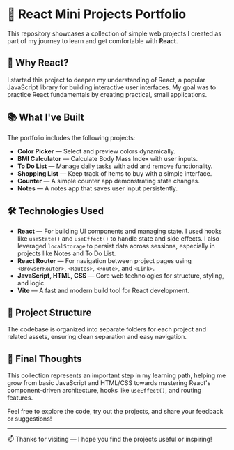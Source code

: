 # 🎨 React Mini Projects Portfolio

This repository showcases a collection of simple web projects I created as part of my journey to learn and get comfortable with **React**.

## 🧠 Why React?

I started this project to deepen my understanding of React, a popular JavaScript library for building interactive user interfaces. My goal was to practice React fundamentals by creating practical, small applications.

## 📚 What I've Built

The portfolio includes the following projects:
- **Color Picker** — Select and preview colors dynamically.
- **BMI Calculator** — Calculate Body Mass Index with user inputs.
- **To Do List** — Manage daily tasks with add and remove functionality.
- **Shopping List** — Keep track of items to buy with a simple interface.
- **Counter** — A simple counter app demonstrating state changes.
- **Notes** — A notes app that saves user input persistently.

## 🛠 Technologies Used

- **React** — For building UI components and managing state. I used hooks like `useState()` and `useEffect()` to handle state and side effects. I also leveraged `localStorage` to persist data across sessions, especially in projects like Notes and To Do List.
- **React Router** — For navigation between project pages using `<BrowserRouter>`, `<Routes>`, `<Route>`, and `<Link>`.
- **JavaScript, HTML, CSS** — Core web technologies for structure, styling, and logic.
- **Vite** — A fast and modern build tool for React development.

## 📁 Project Structure

The codebase is organized into separate folders for each project and related assets, ensuring clean separation and easy navigation.

## 🌟 Final Thoughts

This collection represents an important step in my learning path, helping me grow from basic JavaScript and HTML/CSS towards mastering React's component-driven architecture, hooks like `useEffect()`, and routing features.

Feel free to explore the code, try out the projects, and share your feedback or suggestions!

---

📫 Thanks for visiting — I hope you find the projects useful or inspiring!
